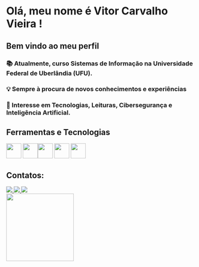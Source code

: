 # Olá, meu nome é Vitor Carvalho Vieira ! 
## Bem vindo ao meu perfil 




### 📚 Atualmente, curso Sistemas de Informação na Universidade Federal de Uberlândia (UFU).
### 💡 Sempre à procura de novos conhecimentos e experiências
### 💭 Interesse em Tecnologias, Leituras, Cibersegurança e Inteligência Artificial.



## Ferramentas e Tecnologias
<img loading="lazy" src="https://cdn.jsdelivr.net/gh/devicons/devicon/icons/git/git-original.svg" width="40" height="40"/> <img src="https://cdn.jsdelivr.net/gh/devicons/devicon@latest/icons/javascript/javascript-original.svg" width="40" height="40" /><img src="https://cdn.jsdelivr.net/gh/devicons/devicon@latest/icons/html5/html5-original.svg" width="40" height="40"/>
<img src="https://cdn.jsdelivr.net/gh/devicons/devicon@latest/icons/css3/css3-original.svg" width="40" height="40"/> <img src="https://cdn.jsdelivr.net/gh/devicons/devicon@latest/icons/cplusplus/cplusplus-original.svg" width="40" height="40"/>

## Contatos:

<a href="https://www.instagram.com/vitor.vieirac/" target="_blank">
  <img loading="lazy" src="https://img.shields.io/badge/-Instagram-%23E4405F?style=for-the-badge&logo=instagram&logoColor=white">
</a>

<a href="https://www.linkedin.com/in/vitor-vieira-67218a356/" target="_blank">
  <img loading="lazy" src="https://img.shields.io/badge/-LinkedIn-%230077B5?style=for-the-badge&logo=linkedin&logoColor=white">
</a>

<a href="mailto:vieira.vitor28@gmail.com">
  <img loading="lazy" src="https://img.shields.io/badge/Gmail-D14836?style=for-the-badge&logo=gmail&logoColor=white">
</a>


</div>       




<div>
<a href="https://github.com/VitorVieira28">
<img loading="lazy" height="180em" src="https://github-readme-stats.vercel.app/api/top-langs/?username=VitorVieira28&layout=compact&langs_count=7&theme=dark"/>

</div>


<!--
**VitorVieira28/VitorVieira28** is a ✨ _special_ ✨ repository because its `README.md` (this file) appears on your GitHub profile.

Here are some ideas to get you started:

- 🔭 I’m currently working on ...
- 🌱 I’m currently learning ...
- 👯 I’m looking to collaborate on ...
- 🤔 I’m looking for help with ...
- 💬 Ask me about ...
- 📫 How to reach me: ...
- 😄 Pronouns: ...
- ⚡ Fun fact: ...
-->

